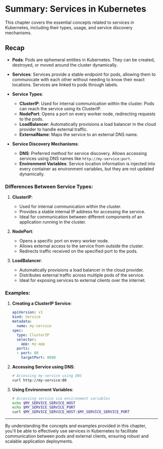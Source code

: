 # Summary: Services in Kubernetes

This chapter covers the essential concepts related to services in Kubernetes, including their types, usage, and service discovery mechanisms.

## Recap

- **Pods**: Pods are ephemeral entities in Kubernetes. They can be created, destroyed, or moved around the cluster dynamically.
  
- **Services**: Services provide a stable endpoint for pods, allowing them to communicate with each other without needing to know their exact locations. Services are linked to pods through labels.

- **Service Types**:
  - **ClusterIP**: Used for internal communication within the cluster. Pods can reach the service using its ClusterIP.
  - **NodePort**: Opens a port on every worker node, redirecting requests to the pods.
  - **LoadBalancer**: Automatically provisions a load balancer in the cloud provider to handle external traffic.
  - **ExternalName**: Maps the service to an external DNS name.

- **Service Discovery Mechanisms**:
  - **DNS**: Preferred method for service discovery. Allows accessing services using DNS names like `http://my-service:port`.
  - **Environment Variables**: Service location information is injected into every container as environment variables, but they are not updated dynamically.

### Differences Between Service Types:

1. **ClusterIP**:
   - Used for internal communication within the cluster.
   - Provides a stable internal IP address for accessing the service.
   - Ideal for communication between different components of an application running in the cluster.

2. **NodePort**:
   - Opens a specific port on every worker node.
   - Allows external access to the service from outside the cluster.
   - Redirects traffic received on the specified port to the pods.

3. **LoadBalancer**:
   - Automatically provisions a load balancer in the cloud provider.
   - Distributes external traffic across multiple pods of the service.
   - Ideal for exposing services to external clients over the internet.

### Examples:

1. **Creating a ClusterIP Service**:

   ```yaml
   apiVersion: v1
   kind: Service
   metadata:
     name: my-service
   spec:
     type: ClusterIP
     selector:
       app: my-app
     ports:
     - port: 80
       targetPort: 8080
   ```

2. **Accessing Service using DNS**:

   ```bash
   # Accessing my-service using DNS
   curl http://my-service:80
   ```

3. **Using Environment Variables**:

   ```bash
   # Accessing service via environment variables
   echo $MY_SERVICE_SERVICE_HOST
   echo $MY_SERVICE_SERVICE_PORT
   curl $MY_SERVICE_SERVICE_HOST:$MY_SERVICE_SERVICE_PORT
   ```

---

By understanding the concepts and examples provided in this chapter, you'll be able to effectively use services in Kubernetes to facilitate communication between pods and external clients, ensuring robust and scalable application deployments.

